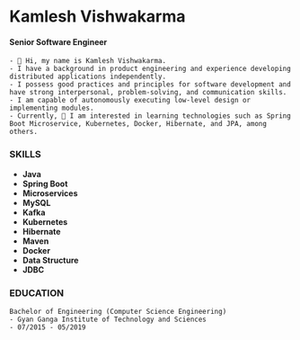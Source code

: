 # Kamlesh Vishwakarma

#### Senior Software Engineer

```text
- 👋 Hi, my name is Kamlesh Vishwakarma. 
- I have a background in product engineering and experience developing distributed applications independently. 
- I possess good practices and principles for software development and have strong interpersonal, problem-solving, and communication skills. 
- I am capable of autonomously executing low-level design or implementing modules. 
- Currently, 👀 I am interested in learning technologies such as Spring Boot Microservice, Kubernetes, Docker, Hibernate, and JPA, among others.
```

### SKILLS

* **Java**
* **Spring Boot**
* **Microservices**
* **MySQL**
* **Kafka**
* **Kubernetes**
* **Hibernate**
* **Maven**
* **Docker**
* **Data Structure**
* **JDBC**

### EDUCATION

```text
Bachelor of Engineering (Computer Science Engineering)
- Gyan Ganga Institute of Technology and Sciences
- 07/2015 - 05/2019
```
